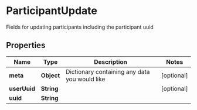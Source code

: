 

# ParticipantUpdate

Fields for updating participants including the participant uuid

## Properties

| Name | Type | Description | Notes |
|------------ | ------------- | ------------- | -------------|
|**meta** | **Object** | Dictionary containing any data you would like |  [optional] |
|**userUuid** | **String** |  |  [optional] |
|**uuid** | **String** |  |  |



